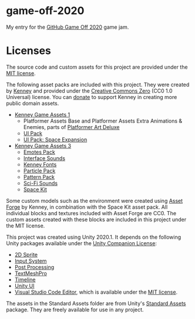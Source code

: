 # game-off-2020
My entry for the [GitHub Game Off 2020](https://itch.io/jam/game-off-2020) game jam.

# Licenses
The source code and custom assets for this project are provided under the [MIT license](https://github.com/ConnorHalford/game-off-2020/blob/main/LICENSE).

The following asset packs are included with this project. They were created by [Kenney](https://kenney.nl/) and provided under the [Creative Commons Zero](http://creativecommons.org/publicdomain/zero/1.0/) (CC0 1.0 Universal) license. You can [donate](https://kenney.itch.io/) to support Kenney in creating more public domain assets.
- [Kenney Game Assets 1](https://kenney.itch.io/kenney-game-assets-1)
  - Platformer Assets Base and Platformer Assets Extra Animations & Enemies, parts of [Platformer Art Deluxe](https://kenney.nl/assets/platformer-art-deluxe)
  - [UI Pack](https://kenney.nl/assets/ui-pack)
  - [UI Pack: Space Expansion](https://kenney.nl/assets/ui-pack-space-expansion)
- [Kenney Game Assets 3](https://kenney.itch.io/kenney-game-assets-3)
  - [Emotes Pack](https://kenney.nl/assets/emotes-pack)
  - [Interface Sounds](https://kenney.nl/assets/interface-sounds)
  - [Kenney Fonts](https://kenney.nl/assets/kenney-fonts)
  - [Particle Pack](https://kenney.nl/assets/particle-pack)
  - [Pattern Pack](https://kenney.nl/assets/pattern-pack)
  - [Sci-Fi Sounds](https://kenney.nl/assets/sci-fi-sounds)
  - [Space Kit](https://kenney.nl/assets/space-kit)

Some custom models such as the environment were created using [Asset Forge](https://kenney.itch.io/assetforge) by Kenney, in combination with the Space Kit asset pack. All individual blocks and textures included with Asset Forge are CC0. The custom assets created with these blocks are included in this project under the MIT license.

This project was created using Unity 2020.1. It depends on the following Unity packages available under the [Unity Companion License](https://unity3d.com/legal/licenses/Unity_Companion_License):
- [2D Sprite](https://docs.unity3d.com/Packages/com.unity.2d.sprite@1.0/license/LICENSE.html)
- [Input System](https://docs.unity3d.com/Packages/com.unity.inputsystem@1.0/license/LICENSE.html)
- [Post Processing](https://docs.unity3d.com/Packages/com.unity.postprocessing@3.0/license/LICENSE.html)
- [TextMeshPro](https://docs.unity3d.com/Packages/com.unity.textmeshpro@3.0/license/LICENSE.html)
- [Timeline](https://docs.unity3d.com/Packages/com.unity.timeline@1.3/manual/index.html)
- [Unity UI](https://docs.unity3d.com/Packages/com.unity.ugui@1.0/manual/index.html)
- [Visual Studio Code Editor](https://docs.unity3d.com/Packages/com.unity.ide.vscode@1.2/manual/index.html), which is available under the [MIT license](https://docs.unity3d.com/Packages/com.unity.ide.vscode@1.2/license/LICENSE.html).

The assets in the Standard Assets folder are from Unity's [Standard Assets](https://assetstore.unity.com/packages/essentials/asset-packs/standard-assets-for-unity-2018-4-32351) package. They are freely available for use in any project.
